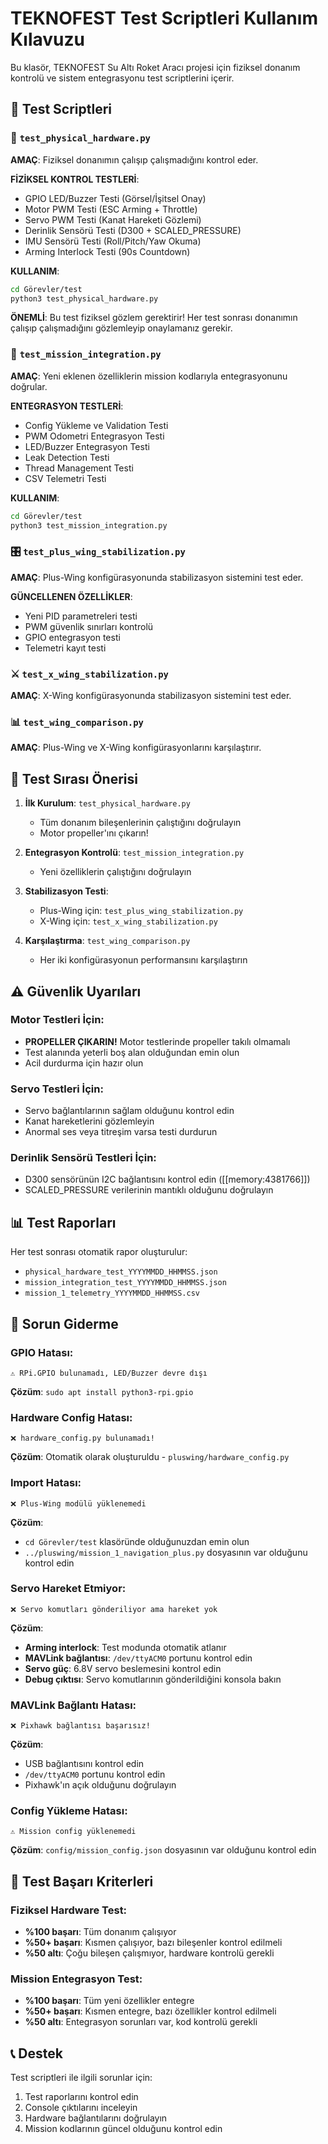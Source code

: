 # TEKNOFEST Test Scriptleri Kullanım Kılavuzu

Bu klasör, TEKNOFEST Su Altı Roket Aracı projesi için fiziksel donanım kontrolü ve sistem entegrasyonu test scriptlerini içerir.

## 📁 Test Scriptleri

### 🔧 `test_physical_hardware.py`
**AMAÇ**: Fiziksel donanımın çalışıp çalışmadığını kontrol eder.

**FİZİKSEL KONTROL TESTLERİ**:
- GPIO LED/Buzzer Testi (Görsel/İşitsel Onay)
- Motor PWM Testi (ESC Arming + Throttle)
- Servo PWM Testi (Kanat Hareketi Gözlemi)
- Derinlik Sensörü Testi (D300 + SCALED_PRESSURE)
- IMU Sensörü Testi (Roll/Pitch/Yaw Okuma)
- Arming Interlock Testi (90s Countdown)

**KULLANIM**:
```bash
cd Görevler/test
python3 test_physical_hardware.py
```

**ÖNEMLİ**: Bu test fiziksel gözlem gerektirir! Her test sonrası donanımın çalışıp çalışmadığını gözlemleyip onaylamanız gerekir.

### 🔄 `test_mission_integration.py`
**AMAÇ**: Yeni eklenen özelliklerin mission kodlarıyla entegrasyonunu doğrular.

**ENTEGRASYON TESTLERİ**:
- Config Yükleme ve Validation Testi
- PWM Odometri Entegrasyon Testi
- LED/Buzzer Entegrasyon Testi
- Leak Detection Testi
- Thread Management Testi
- CSV Telemetri Testi

**KULLANIM**:
```bash
cd Görevler/test
python3 test_mission_integration.py
```

### 🎛️ `test_plus_wing_stabilization.py`
**AMAÇ**: Plus-Wing konfigürasyonunda stabilizasyon sistemini test eder.

**GÜNCELLENEN ÖZELLİKLER**:
- Yeni PID parametreleri testi
- PWM güvenlik sınırları kontrolü
- GPIO entegrasyon testi
- Telemetri kayıt testi

### ⚔️ `test_x_wing_stabilization.py`
**AMAÇ**: X-Wing konfigürasyonunda stabilizasyon sistemini test eder.

### 📊 `test_wing_comparison.py`
**AMAÇ**: Plus-Wing ve X-Wing konfigürasyonlarını karşılaştırır.

## 🚀 Test Sırası Önerisi

1. **İlk Kurulum**: `test_physical_hardware.py`
   - Tüm donanım bileşenlerinin çalıştığını doğrulayın
   - Motor propeller'ını çıkarın!

2. **Entegrasyon Kontrolü**: `test_mission_integration.py`
   - Yeni özelliklerin çalıştığını doğrulayın

3. **Stabilizasyon Testi**: 
   - Plus-Wing için: `test_plus_wing_stabilization.py`
   - X-Wing için: `test_x_wing_stabilization.py`

4. **Karşılaştırma**: `test_wing_comparison.py`
   - Her iki konfigürasyonun performansını karşılaştırın

## ⚠️ Güvenlik Uyarıları

### Motor Testleri İçin:
- **PROPELLER ÇIKARIN!** Motor testlerinde propeller takılı olmamalı
- Test alanında yeterli boş alan olduğundan emin olun
- Acil durdurma için hazır olun

### Servo Testleri İçin:
- Servo bağlantılarının sağlam olduğunu kontrol edin
- Kanat hareketlerini gözlemleyin
- Anormal ses veya titreşim varsa testi durdurun

### Derinlik Sensörü Testleri İçin:
- D300 sensörünün I2C bağlantısını kontrol edin ([[memory:4381766]])
- SCALED_PRESSURE verilerinin mantıklı olduğunu doğrulayın

## 📊 Test Raporları

Her test sonrası otomatik rapor oluşturulur:
- `physical_hardware_test_YYYYMMDD_HHMMSS.json`
- `mission_integration_test_YYYYMMDD_HHMMSS.json`
- `mission_1_telemetry_YYYYMMDD_HHMMSS.csv`

## 🔧 Sorun Giderme

### GPIO Hatası:
```
⚠️ RPi.GPIO bulunamadı, LED/Buzzer devre dışı
```
**Çözüm**: `sudo apt install python3-rpi.gpio`

### Hardware Config Hatası:
```
❌ hardware_config.py bulunamadı!
```
**Çözüm**: Otomatik olarak oluşturuldu - `pluswing/hardware_config.py`

### Import Hatası:
```
❌ Plus-Wing modülü yüklenemedi
```
**Çözüm**: 
- `cd Görevler/test` klasöründe olduğunuzdan emin olun
- `../pluswing/mission_1_navigation_plus.py` dosyasının var olduğunu kontrol edin

### Servo Hareket Etmiyor:
```
❌ Servo komutları gönderiliyor ama hareket yok
```
**Çözüm**: 
- **Arming interlock**: Test modunda otomatik atlanır
- **MAVLink bağlantısı**: `/dev/ttyACM0` portunu kontrol edin
- **Servo güç**: 6.8V servo beslemesini kontrol edin
- **Debug çıktısı**: Servo komutlarının gönderildiğini konsola bakın

### MAVLink Bağlantı Hatası:
```
❌ Pixhawk bağlantısı başarısız!
```
**Çözüm**: 
- USB bağlantısını kontrol edin
- `/dev/ttyACM0` portunu kontrol edin
- Pixhawk'ın açık olduğunu doğrulayın

### Config Yükleme Hatası:
```
⚠️ Mission config yüklenemedi
```
**Çözüm**: `config/mission_config.json` dosyasının var olduğunu kontrol edin

## 🎯 Test Başarı Kriterleri

### Fiziksel Hardware Test:
- **%100 başarı**: Tüm donanım çalışıyor
- **%50+ başarı**: Kısmen çalışıyor, bazı bileşenler kontrol edilmeli
- **%50 altı**: Çoğu bileşen çalışmıyor, hardware kontrolü gerekli

### Mission Entegrasyon Test:
- **%100 başarı**: Tüm yeni özellikler entegre
- **%50+ başarı**: Kısmen entegre, bazı özellikler kontrol edilmeli
- **%50 altı**: Entegrasyon sorunları var, kod kontrolü gerekli

## 📞 Destek

Test scriptleri ile ilgili sorunlar için:
1. Test raporlarını kontrol edin
2. Console çıktılarını inceleyin
3. Hardware bağlantılarını doğrulayın
4. Mission kodlarının güncel olduğunu kontrol edin
